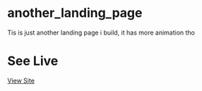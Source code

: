 # another_landing_page
Tis is just another landing page i build, it has more animation tho

# See Live
[View Site](lucky-sable-c6e6c9.netlify.app)
